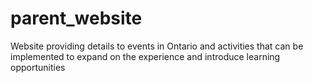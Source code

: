 # parent_website
Website providing details to events in Ontario and activities that can be implemented to expand on the experience and introduce learning opportunities
